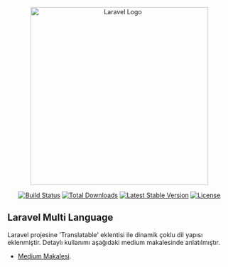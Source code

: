 <p align="center"><a href="https://laravel.com" target="_blank"><img src="https://raw.githubusercontent.com/laravel/art/master/logo-lockup/5%20SVG/2%20CMYK/1%20Full%20Color/laravel-logolockup-cmyk-red.svg" width="400" alt="Laravel Logo"></a></p>

<p align="center">
<a href="https://travis-ci.org/laravel/framework"><img src="https://travis-ci.org/laravel/framework.svg" alt="Build Status"></a>
<a href="https://packagist.org/packages/laravel/framework"><img src="https://img.shields.io/packagist/dt/laravel/framework" alt="Total Downloads"></a>
<a href="https://packagist.org/packages/laravel/framework"><img src="https://img.shields.io/packagist/v/laravel/framework" alt="Latest Stable Version"></a>
<a href="https://packagist.org/packages/laravel/framework"><img src="https://img.shields.io/packagist/l/laravel/framework" alt="License"></a>
</p>

## Laravel Multi Language

Laravel projesine 'Translatable' eklentisi ile dinamik çoklu dil yapısı eklenmiştir. Detaylı kullanımı aşağıdaki medium makalesinde anlatılmıştır.

- [Medium Makalesi](https://medium.com/@efkandemiroz/laravelde-dinamik-%C3%A7oklu-dil-yap%C4%B1s%C4%B1-laravel-translatable-yap%C4%B1land%C4%B1rma-ve-kullan%C4%B1m-9f024cbaeaa2).

 
